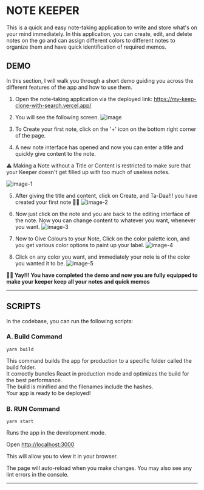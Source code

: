 # NOTE KEEPER

This is a quick and easy note-taking application to write and store what's on your mind immediately. In this application, you can create, edit, and delete notes on the go and can assign different colors to different notes to organize them and have quick identification of required memos.

## DEMO

In this section, I will walk you through a short demo guiding you across the different features of the app and how to use them.

1. Open the note-taking application via the deployed link: https://my-keep-clone-with-search.vercel.app/

2. You will see the following screen.
   ![image](https://github.com/lakshayman/keep-clone/assets/45519620/0b861a27-20ad-4301-8613-63895a604b21)


3. To Create your first note, click on the '+' icon on the bottom right corner of the page.

4. A new note interface has opened and now you can enter a title and quickly give content to the note.

⚠️ Making a Note without a Title or Content is restricted to make sure that your Keeper doesn't get filled up with too much of useless notes.

![image-1](https://github.com/lakshayman/keep-clone/assets/45519620/547bf967-92ca-47db-bbc5-9c83b384e41e)


5. After giving the title and content, click on Create, and Ta-Daa!!! you have created your first note 🥳🥳
   ![image-2](https://github.com/lakshayman/keep-clone/assets/45519620/5a1309d5-e3f7-4c47-b5b7-0dcdd6da61aa)

6. Now just click on the note and you are back to the editing interface of the note. Now you can change content to whatever you want, whenever you want.
   ![image-3](https://github.com/lakshayman/keep-clone/assets/45519620/796a1e69-c51b-4d92-9d45-f8bef8d1a3e9)

7. Now to Give Colours to your Note, Click on the color palette icon, and you get various color options to paint up your label.
   ![image-4](https://github.com/lakshayman/keep-clone/assets/45519620/2c6f99e6-e75c-4576-be78-69bdd5b36df4)

8. Click on any color you want, and immediately your note is of the color you wanted it to be.
   ![image-5](https://github.com/lakshayman/keep-clone/assets/45519620/a204398a-a993-48ef-b110-28c9d00c650d)


**🎉🎉 Yay!!! You have completed the demo and now you are fully equipped to make your keeper keep all your notes and quick memos**

---

## SCRIPTS

In the codebase, you can run the following scripts:

### A. Build Command

`yarn build`

This command builds the app for production to a specific folder called the build folder.\
It correctly bundles React in production mode and optimizes the build for the best performance.\
The build is minified and the filenames include the hashes.\
Your app is ready to be deployed!

### B. RUN Command

`yarn start`

Runs the app in the development mode.

Open [http://localhost:3000](http://localhost:3000)

This will allow you to view it in your browser.

The page will auto-reload when you make changes. You may also see any lint errors in the console.

---
